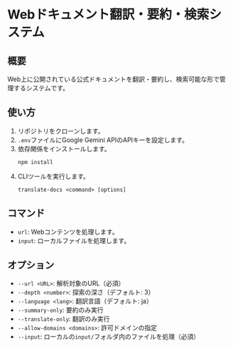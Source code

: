 # Webドキュメント翻訳・要約・検索システム

## 概要

Web上に公開されている公式ドキュメントを翻訳・要約し、検索可能な形で管理するシステムです。

## 使い方

1.  リポジトリをクローンします。
2.  `.env`ファイルにGoogle Gemini APIのAPIキーを設定します。
3.  依存関係をインストールします。
    ```
    npm install
    ```
4.  CLIツールを実行します。
    ```
    translate-docs <command> [options]
    ```

## コマンド

*   `url`: Webコンテンツを処理します。
*   `input`: ローカルファイルを処理します。

## オプション

*   `--url <URL>`: 解析対象のURL（必須）
*   `--depth <number>`: 探索の深さ（デフォルト: 3）
*   `--language <lang>`: 翻訳言語（デフォルト: ja）
*   `--summary-only`: 要約のみ実行
*   `--translate-only`: 翻訳のみ実行
*   `--allow-domains <domains>`: 許可ドメインの指定
*   `--input`: ローカルの`input/`フォルダ内のファイルを処理（必須）